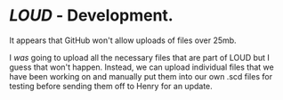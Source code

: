 # _LOUD_ - Development.

It appears that GitHub won't allow uploads of files over 25mb.

I _was_ going to upload all the necessary files that are part of LOUD but I guess that won't happen. Instead, we can upload individual files that we have been working on and manually put them into our own .scd files for testing before sending them off to Henry for an update.
